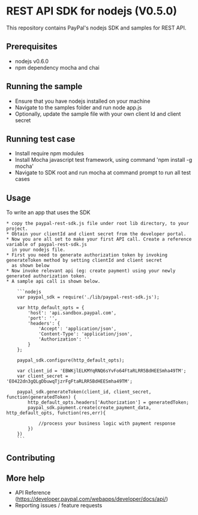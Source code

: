 REST API SDK for nodejs (V0.5.0)
================================

This repository contains PayPal's nodejs SDK and samples for REST API.

Prerequisites
-------------

   * nodejs v0.6.0
   * npm dependency mocha and chai
   

Running the sample
------------------

   * Ensure that you have nodejs installed on your machine
   * Navigate to the samples folder and run node app.js
   * Optionally, update the sample file with your own client Id and client secret

Running test case
-----------------

   * Install require npm modules
   * Install Mocha javascript test framework, using command 'npm install -g mocha'
   * Navigate to SDK root and run mocha at command prompt to run all test cases
       
Usage
-----

To write an app that uses the SDK
	
    * copy the paypal-rest-sdk.js file under root lib directory, to your project.
    * Obtain your clientId and client secret from the developer portal.
    * Now you are all set to make your first API call. Create a reference  variable of paypal-rest-sdk.js
	  in your nodejs file.
    * First you need to generate authorization token by invoking generateToken method by setting clientId and client secret 
	  as shown below
    * Now invoke relevant api (eg: create payment) using your newly generated authorization token.
    * A sample api call is shown below.     
	
		```nodejs
		var paypal_sdk = require('./lib/paypal-rest-sdk.js');
		
		var http_default_opts = {
			'host': 'api.sandbox.paypal.com',
			'port': '',
			'headers': {
				'Accept': 'application/json',
				'Content-Type': 'application/json',
				'Authorization': ''
			}
		};
	
		paypal_sdk.configure(http_default_opts);
		
		var client_id = 'EBWKjlELKMYqRNQ6sYvFo64FtaRLRR5BdHEESmha49TM';
		var client_secret = 'EO422dn3gQLgDbuwqTjzrFgFtaRLRR5BdHEESmha49TM';
		
		paypal_sdk.generateToken(client_id, client_secret, function(generatedToken) {
			http_default_opts.headers['Authorization'] = generatedToken;
			paypal_sdk.payment.create(create_payment_data, http_default_opts, function(res,err){
			
				//process your business logic with payment response
			})
		})
		```
	


Contributing
------------


More help
---------

   * API Reference (https://developer.paypal.com/webapps/developer/docs/api/)
   * Reporting issues / feature requests 		        
   